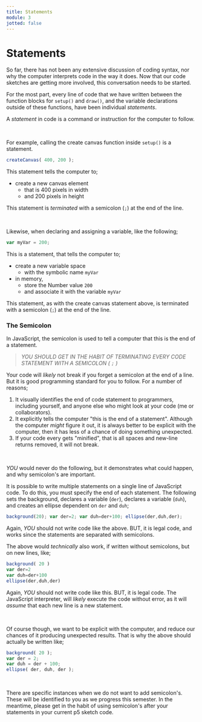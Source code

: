```yaml
---
title: Statements
module: 3
jotted: false
---
```


# Statements

So far, there has not been any extensive discussion of coding syntax, nor why the computer interprets code in the way it does. Now that our code sketches are getting more involved, this conversation needs to be started.

For the most part, every line of code that we have written between the function blocks for `setup()` and `draw()`, and the variable declarations outside of these functions, have been individual _statements_.

A _statement_ in code is a command or instruction for the computer to follow.

<br />


For example, calling the create canvas function inside `setup()` is a statement.

```js
createCanvas( 400, 200 );
```

This statement tells the computer to;

- create a new canvas element
    - that is 400 pixels in width
    - and 200 pixels in height

This statement is _terminated_ with a semicolon (`;`) at the end of the line.


<br />

Likewise, when declaring and assigning a variable, like the following;

```js
var myVar = 200;
```

This is a statement, that tells the computer to;

- create a new variable space
    - with the symbolic name `myVar`
- in memory,
    - store the Number value `200`
    - and associate it with the variable `myVar`

This statement, as with the create canvas statement above, is terminated with a semicolon (`;`) at the end of the line.

### The Semicolon

In JavaScript, the semicolon is used to tell a computer that this is the end of a statement.

> _YOU SHOULD GET IN THE HABIT OF TERMINATING EVERY CODE STATEMENT WITH A SEMICOLON ( `;` )_

Your code will _likely_ not break if you forget a semicolon at the end of a line. But it is good programming standard for you to follow. For a number of reasons;

1. It visually identifies the end of code statement to programmers, including yourself, and anyone else who might look at your code (me or collaborators).
2. It explicitly tells the computer "this is the end of a statement". Although the computer _might_ figure it out, it is always better to be explicit with the computer, then it has less of a chance of doing something unexpected.
3. If your code every gets "minified", that is all spaces and new-line returns removed, it will not break.


<br />

_YOU_ would never do the following, but it demonstrates what could happen, and why semicolon's are important.

It is possible to write multiple statements on a single line of JavaScript code. To do this, you must specify the end of each statement. The following sets the background, declares a variable (`der`), declares a variable (`duh`), and creates an ellipse dependent on `der` and `duh`;

```js
background(20); var der=2; var duh=der+100; ellipse(der,duh,der);
```

Again, _YOU_ should not write code like the above. BUT, it is legal code, and works since the statements are separated with semicolons.

The above would _technically_ also work, if written without semicolons, but on new lines, like;

```js
background( 20 )
var der=2
var duh=der+100
ellipse(der,duh,der)
```

Again, _YOU_ should not write code like this. BUT, it is legal code. The JavaScript interpreter, will _likely_ execute the code without error, as it will _assume_ that each new line is a new statement.


<br />

Of course though, we want to be explicit with the computer, and reduce our chances of it producing unexpected results. That is why the above should actually be written like;

```js
background( 20 );
var der = 2;
var duh = der + 100;
ellipse( der, duh, der );
```

<br />

There are specific instances when we do not want to add semicolon's. These will be identified to you as we progress this semester. In the meantime, please get in the habit of using semicolon's after your statements in your current p5 sketch code.
